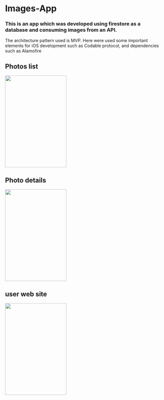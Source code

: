 # Images-App

<h3>This is an app which was developed using firestore as a database and consuming images from an API.</h3>
<p>The architecture pattern used is MVP. Here were used some important elements for iOS development such as Codable protocol, and dependencies such as Alamofire</p>
<h2>Photos list</h2>
<img src="https://firebasestorage.googleapis.com/v0/b/imageapp-8e8c4.appspot.com/o/Simulator%20Screen%20Shot%20-%20iPhone%2011%20-%202020-11-29%20at%2019.09.15.png?alt=media&token=5f54ff08-c98c-4f2f-94ab-3b03525a1559" width= "200" height = "300"/>
<h2>Photo details</h2>
<img src="https://firebasestorage.googleapis.com/v0/b/imageapp-8e8c4.appspot.com/o/Simulator%20Screen%20Shot%20-%20iPhone%2011%20-%202020-11-29%20at%2019.09.25.png?alt=media&token=124b8d99-2a23-4012-ba09-d777fbd34785" width= "200" height = "300"/>
<h2>user web site</h2>
<img src="https://firebasestorage.googleapis.com/v0/b/imageapp-8e8c4.appspot.com/o/Simulator%20Screen%20Shot%20-%20iPhone%2011%20-%202020-11-29%20at%2019.09.34.png?alt=media&token=e6024176-bc5b-4fcc-9dfb-e4bf93f6b3b8" width= "200" height = "300"/>
